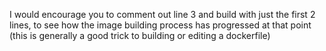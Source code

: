 

I would encourage you to comment out line 3 and build with just the first 2 lines, to see how the image building process has progressed at that point (this is generally a good trick to building or editing a dockerfile)